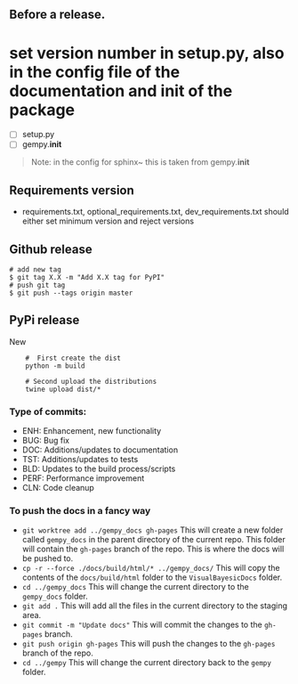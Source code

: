 Before a release.
----------------
# set version number in setup.py, also in the config file of the documentation and init of the package
- [ ] setup.py
- [ ] gempy.__init__
> Note: in the config for sphinx~ this is taken from gempy.__init__

Requirements version
--------------------
- requirements.txt, optional_requirements.txt, dev_requirements.txt should either set minimum version and reject versions

Github release
--------------
    # add new tag
    $ git tag X.X -m "Add X.X tag for PyPI"
    # push git tag
    $ git push --tags origin master

PyPi release
------------
New 
```
    #  First create the dist
    python -m build

    # Second upload the distributions
    twine upload dist/*
```

### Type of commits:

- ENH: Enhancement, new functionality
- BUG: Bug fix
- DOC: Additions/updates to documentation
- TST: Additions/updates to tests
- BLD: Updates to the build process/scripts
- PERF: Performance improvement
- CLN: Code cleanup

### To push the docs in a fancy way

- `git worktree add ../gempy_docs gh-pages` This will create a new folder called `gempy_docs` in the parent directory of the current repo. This folder will contain the `gh-pages` branch of the repo. This is where the docs will be pushed to.
- `cp -r --force ./docs/build/html/* ../gempy_docs/` This will copy the contents of the `docs/build/html` folder to the `VisualBayesicDocs` folder.
- `cd ../gempy_docs` This will change the current directory to the `gempy_docs` folder.
- `git add .` This will add all the files in the current directory to the staging area.
- `git commit -m "Update docs"` This will commit the changes to the `gh-pages` branch.
- `git push origin gh-pages` This will push the changes to the `gh-pages` branch of the repo.
- `cd ../gempy` This will change the current directory back to the `gempy` folder.
